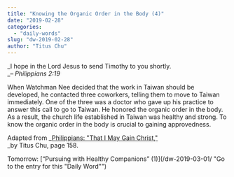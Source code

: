 ```yaml
---
title: "Knowing the Organic Order in the Body (4)"
date: "2019-02-28"
categories: 
  - "daily-words"
slug: "dw-2019-02-28"
author: "Titus Chu"
---
```


_I hope in the Lord Jesus to send Timothy to you shortly.  
__– Philippians 2:19_

When Watchman Nee decided that the work in Taiwan should be developed, he contacted three coworkers, telling them to move to Taiwan immediately. One of the three was a doctor who gave up his practice to answer this call to go to Taiwan. He honored the organic order in the body. As a result, the church life established in Taiwan was healthy and strong. To know the organic order in the body is crucial to gaining approvedness.

Adapted from _[Philippians: "That I May Gain Christ,"](/book-philippians/ "Go to the listing for this book")  
_by Titus Chu, page 158.

Tomorrow: [“Pursuing with Healthy Companions” (1)](/dw-2019-03-01/ "Go to the entry for this "Daily Word"")
